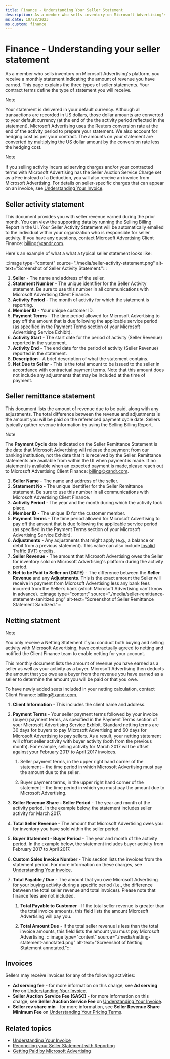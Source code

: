 ```yaml
---
title: Finance - Understanding Your Seller Statement
description: As a member who sells inventory on Microsoft Advertising's platform, you receive a monthly statement indicating the amount of revenue you have earned. learn about the three types of seller statements.
ms.date: 10/28/2023
ms.custom: finance
---
```



# Finance - Understanding your seller statement

As a member who sells inventory on Microsoft Advertising's
platform, you receive a monthly statement indicating the amount of revenue you have earned. This page explains the three types of seller statements. Your contract terms define the type of statement you will receive.

> [!NOTE]
> Your statement is delivered in your default currency. Although all transactions are recorded in US dollars, those dollar amounts are converted to your default currency (at the end of the the activity period reflected in the statement). Microsoft Advertising uses the Reuters conversion rate at the end of the activity period to prepare your statement. We also account for hedging cost as per your contract. The amounts on your statement are converted by multiplying the US dollar amount by the conversion rate less the hedging cost.

> [!NOTE]
> If you selling activity incurs ad serving charges and/or your contracted terms with Microsoft Advertising has the Seller Auction Service Charge set as a Fee instead of a Deduction, you will also receive an invoice from Microsoft Advertising. For details on seller-specific charges that can appear on an invoice, see [Understanding Your Invoice](understanding-your-invoice.md).

## Seller activity statement

This document provides you with seller revenue earned during the prior
month. You can view the supporting data by running the Selling Billing
Report in the UI. Your Seller Activity Statement will be automatically
emailed to the individual within your organization who is responsible
for seller activity. If you have any questions, contact
Microsoft Advertising Client Finance: [billing@xandr.com](mailto:billing@xandr.com).

Here's an example of what a what a typical seller statement looks like:

:::image type="content" source="./media/seller-activity-statement.png" alt-text="Screenshot of Seller Activity Statement.":::


1. **Seller** - The name and address of the seller.
1. **Statement Number** - The unique identifier for the Seller Activity
    statement. Be sure to use this number in all communications with
    Microsoft Advertising Client Finance.
1. **Activity Period** - The month of activity for which the statement
    is reporting.
1. **Member ID** - Your unique customer ID.
1. **Payment Terms** - The time period allowed for
    Microsoft Advertising to pay off the amount that is due
    following the applicable service period (as specified in the Payment
    Terms section of your Microsoft Advertising Service
    Exhibit).
1. **Activity Start** - The start date for the period of activity
    (Seller Revenue) reported in the statement.
1. **Activity End** - The end date for the period of activity (Seller
    Revenue) reported in the statement.
1. **Description** - A brief description of what the statement
    contains.
1. **Net Due to Seller** - This is the total amount to be issued to the
    seller in accordance with contractual payment terms. Note that this
    amount does not include any adjustments that may be included at the
    time of payment.

## Seller remittance statement

This document lists the amount of revenue due to be paid, along with any adjustments. The total difference between the revenue and adjustments is the amount you will be paid on the referenced payment cycle date. Sellers typically gather revenue information by using the Selling Billing Report.

> [!NOTE]
> The **Payment Cycle** date indicated on the Seller Remittance Statement is the date that Microsoft Advertising will release the payment from our banking institution, not the date that it is received by the Seller. Remittance statements are available from within the UI when payment is made. If no statement is available when an expected payment is made,please reach out to Microsoft Advertising Client Finance: [billing@xandr.com](mailto:billing@xandr.com).

1. **Seller Name** - The name and address of the seller.
1. **Statement No** - The unique identifier for the Seller Remittance
    statement. Be sure to use this number in all communications with
    Microsoft Advertising Client Finance.
1. **Activity Period** - The year and the month during which the
    activity took place.
1. **Member ID** - The unique ID for the customer member.
1. **Payment Terms** - The time period allowed for
    Microsoft Advertising to pay off the amount that is due
    following the applicable service period (as specified in the Payment
    Terms section of your Microsoft Advertising Service
    Exhibit).
1. **Adjustments** - Any adjustments that might apply (e.g., a balance
    or debit from a previous statement). This value can also include [Invalid Traffic (IVT)  credits](understanding-invalid-traffic.md).
1. **Seller Revenue** - The amount that Microsoft Advertising
    owes the Seller for inventory sold on
    Microsoft Advertising's platform during the activity period.
1. **Net to be Paid to Seller on (DATE)** - The difference between the
    **Seller Revenue** and any **Adjustments**. This is the exact amount
    the Seller will receive in payment from
    Microsoft Advertising less any bank fees incurred from the
    Seller’s bank (which Microsoft Advertising can't know in
    advance).
:::image type="content" source="./media/seller-remittance-statement-sanitized.png" alt-text="Screenshot of Seller Remittance Statement Sanitized.":::


## Netting statment

> [!NOTE]
> You only receive a Netting Statement if you conduct both buying and selling activity with Microsoft Advertising, have contractually agreed to netting and notified the Client Finance team to enable netting for your account.

 This monthly document lists the amount of revenue you have earned as a seller as well as your activity as a buyer. Microsoft Advertising then deducts the amount that you owe as a buyer from the revenue you have earned as a seller to determine the amount you will be paid or that you owe.

To have newly added seats included in your netting calculation, contact
Client Finance: [billing@xandr.com](mailto:billing@xandr.com).

1. **Client Information** - This includes the client name and address.

1. **Payment Terms** - Your seller payment terms followed by your
    invoice (buyer) payment terms, as specified in the Payment Terms section of your Microsoft Advertising Service Exhibit.
    Standard netting terms are 30 days for buyers to pay
    Microsoft Advertising and 60 days for Microsoft Advertising to pay sellers. As a result, your netting statement will offset seller activity with buyer activity (both from the previous month). For example, selling activity for March 2017 will be offset against your February 2017 to April 2017 invoices.

    1. Seller payment terms, in the upper right hand corner of the
        statement - the time period in which
        Microsoft Advertising must pay the amount due to the
        seller.

    1. Buyer payment terms, in the upper right hand corner of the
        statement - the time period in which you must pay the amount due
        to Microsoft Advertising.

1. **Seller Revenue Share - Seller Period** - The year and month of the
    activity period. In the example below, the statement includes seller
    activity for March 2017.

1. **Total Seller Revenue** - The amount that
    Microsoft Advertising owes you for inventory you have sold
    within the seller period.

1. **Buyer Statement - Buyer Period** - The year and month of the
    activity period. In the example below, the statement includes buyer
    activity from February 2017 to April 2017.

1. **Custom Sales Invoice Numbe**r - This section lists the invoices from the statement period. For more information on these charges, see [Understanding Your Invoice](understanding-your-invoice.md).

1. **Total Payable / Due** - The amount that you owe
    Microsoft Advertising for your buying activity during a
    specific period (i.e., the difference between the total seller
    revenue and total invoices). Please note that finance fees are not
    included.

    1. **Total Payable to Customer** - If the total seller revenue is
        greater than the total invoice amounts, this field lists the
        amount Microsoft Advertising will pay you.

    1. **Total Amount Due** - If the total seller revenue is less than
        the total invoice amounts, this field lists the amount you must
        pay Microsoft Advertising.
:::image type="content" source="./media/netting-statement-annotated.png" alt-text="Screenshot of Netting Statement annotated.":::

## Invoices

Sellers may receive invoices for any of the following activities:

- **Ad serving fee** - for more information on this charge, see **Ad
  serving fee** on [Understanding Your Invoice](understanding-your-invoice.md).
- **Seller Auction Service Fee (SASC)** - for more information on this
  charge, see **Seller Auction Service Fee** on
   [Understanding Your Invoice](understanding-your-invoice.md).
- **Seller rev share min** - for more information, see **Seller Revenue
  Share Minimum Fee** on [Understanding
  Your Pricing Terms](understanding-your-pricing-terms.md).

## Related topics

- [Understanding Your Invoice](understanding-your-invoice.md)
- [Reconciling your Seller Statement with Reporting](reconciling-your-seller-statement-with-reporting.md)
- [Getting Paid by Microsoft Advertising](getting-paid-by-xandr.md)
